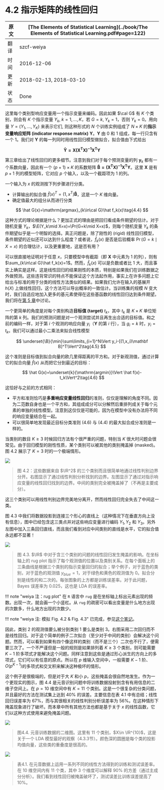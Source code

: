 # 4.2 指示矩阵的线性回归

| 原文   | [The Elements of Statistical Learning](../book/The Elements of Statistical Learning.pdf#page=122) |
| ---- | ---------------------------------------- |
| 翻译   | szcf-weiya                               |
| 时间   | 2016-12-06                               |
|更新|2018-02-13, 2018-03-10|
|状态|Done|


这里每个类别型响应变量用一个指示变量来编码。因此如果 $\cal G$ 有 $K$ 个类别，则会有 $K$ 个指示变量 $Y_k,\;k=1,\ldots,K$，若 $G=k,\;Y_k=1$，否则 $Y_k=0$。用向量 $Y=(Y_1,\ldots,Y_K)$ 来表示它们, 则这种形式的 $N$ 个训练实例组成了 $N\times K$ 的**指示变量响应矩阵 (indicator response matrix)** $\mathbf Y$。$\mathbf Y$ 由 0 和 1 组成，每一行只含有一个 1。我们对 $\mathbf Y$ 的每一列同时用线性回归模型做拟合，拟合值由下式给出

$$
\mathbf{ \hat Y = {X(X^TX)^{-1}X^TY}} \tag{4.3}
$$

第三章给出了线性回归的更多细节。注意到我们对于每个预测变量的列 $\mathbf y_k$ 都有一个系数向量，因此有一个 $(p+1)\times K$ 的系数矩阵 $\mathbf{\hat B=(X^TX)^{-1}X^TY}$。这里 $\mathbf X$ 是有 $p+1$ 列的模型矩阵，它对应 $p$ 个输入，以及一个截距项为 1 的列。

一个输入为 $x$ 的观测按下列步骤进行分类。

- 计算输出的拟合值 $\hat f(x)^T=(1,x^T)\mathbf{\hat B}$，这是一个 $K$ 维向量。
- 确定值最大的组分从而进行分类

$$
\hat G(x)=\mathrm{argmax}_{k\in\cal G}\hat f_k(x)\tag{4.4}
$$

这种方式的理论根据是什么？更加正式的理由是把回归看成条件期望的估计。对于随机变量 $Y_k$，$\E(Y_k\mid X=x)=\Pr(G=k\mid X=x)$，则每个随机变量 $Y_k$ 的条件期望似乎是一个明智的选择。真正问题是，除了刚性的 (rigid) 线性回归模型，条件期望的近似还可以达到什么程度？或者说，$\hat f_k(x)$ 是否是后验概率 $\Pr(G=k\mid X=x)$ 的合理估计，以及更重要地，这是否有用？

可以很直接地证明对于任意 $x$，只要模型中有截距（即 $\mathbf X$ 中元素为 1 的列），则有 $\sum_{k\in\cal G}\hat f_k(x)=1$。然而，$\hat f_k(x)$ 可以是负数或者比 1 大，而且事实上确实是这样。这是线性回归的结果刚性的本质，特别是如果我们在训练数据之外做预测。这些违背常识的特点不能保证这个方法起作用，事实上在许多问题上它给出与标准的用于分类的线性方法类似的结果。如果我们允许在输入的基展开 $h(X)$ 上做线性回归，这个方法可以导出概率的一致估计。当训练集的规模 $N$ 变大时，我们自适应地加入更多的基元素使得在这些基函数的线性回归达到条件期望。我们将在[第 5 章](/05-Basis-Expansions-and-Regularization/5.1-Introduction/index.html)中讨论。

一个更简单的角度是对每个类别构造**目标值 (target)** $t_k$，其中 $t_k$ 是 $K\times K$ 单位矩阵的第 $k$ 列。我们的预测问题是对一个观测尝试并且再生出合适的目标值。和之前的编码一样，对于第 $i$ 个观测的响应向量 $y_i$（$\mathbf Y$ 的第 $i$ 行），当 $g_i=k$ 时，$y_i=t_k$。我们可以通过最小二乘法来拟合线性模型

$$
\underset{\B}{\min}\sum\limits_{i=1}^N\Vert y_i-[(1,x_i)\mathbf B]^T\Vert^2\tag{4.5}
$$

这个准则是目标值到拟合向量的欧几里得距离的平方和。对于新观测值，通过计算它的拟合向量 $\hat f(x)$ 从而把它分到最近的目标：

$$
\hat G(x)=\underset{k}{\mathrm{argmin}}\Vert \hat f(x)-t_k\Vert^2\tag{4.6}
$$

这恰好与之前的方式相同：

- 平方和准则恰巧是**多重响应变量线性回归**的准则，仅仅是理解的角度不同。因为二范数自身也是一个平方和，其组成成分可以分解然后重排列成关于每个元素的单独的线性模型。注意到这仅仅是可能的，因为在模型中没有办法将不同的响应变量结合在一起。
- 可以很简单地发现最近目标分类准则 (4.6) 与 (4.4) 的最大拟合成分准则是一样的。

<!--
，但是需要要求拟合值的和为 1。
-->


当类别的数目 $K\ge 3$ 时候回归方法有个很严重的问题，特别当 $K$ 很大时问题会很常见。由于回归模型的刚性性质，某个类别可以被其他的类别掩盖掉 (masked)。图 4.2 展示了 $K=3$ 时的一个极端情形。

![](../img/04/fig4.2.png)

> 图 4.2：这些数据来自 $\IR^2$ 的三个类别而且很简单地通过线性判别边界分开。右图显示了通过线性判别分析找到的边界。左图显示了通过对指示响应变量的线性回归找到的边界。中间的类别完全被掩盖掉了（不再是主要成分）。


这三个类别可以用线性判别边界完美地分离开，然而线性回归完全失去了中间这一类。

图 4.3 中我们将数据投影到连接三个形心的直线上（这种情况下在垂直方向上没有信息），图中已经包含这三类点并对这些响应变量进行编码 $Y_1,Y_2$ 和 $Y_3$。另外左图中加入三条回归直线，而且我们看到对应中间类别的直线是水平，它的拟合值永远都不显著！

![](../img/04/fig4.3.png)

> 图 4.3. $\IR$ 中对于含三个类别的问题的线性回归发生掩盖的影响。在坐标轴上的 rug plot 指示了每个观测值的位置以及类别关系。在每个面板上的三条曲线是根据三个类别的指示变量回归的拟合；举个例子，对于蓝色的类别，对于蓝色的观测值 $y_{blue}=1$，对于绿色和黄色的观测值为 0。拟合分别是线性的和二次的。每张图象的上方都是训练误差率。对于此问题，Bayes 误差率为 0.025，这也是 LDA 的误差率。

!!! note "weiya 注：rug plot"
    在 `R` 语言中 `rug` 是在坐标轴上标出元素出现的频数。出现一次，就会画一个小竖杠。从 `rug` 的疏密可以看出变量是什么地方出现的次数多，什么地方出现的次数少。

!!! note "weiya 注: 模拟 Fig. 4.2 & Fig. 4.3"
    已完成，参见[这个笔记](../notes/LDA/sim-4-3/index.html)。

因此，类别 2 的观测值要么被分到类别 1 要么是类别 3。右图采用二次回归而不是线性回归。对于这个简单的例子二次拟合（至少对于中间的类别）会解决这个问题。然而，可以看到如果有四个像这样的类别（而不是三个）二次也不行了，便需要三次了。一个不严谨但是一般的规则是如果排列着 $K\ge 3$ 个类别，则可能需要 $K-1$ 阶多项式才能解决这个问题。同样注意到这些是通过形心派生的方向上的多项式，它们可以有任意的原点。所以在 $p$ 维输入空间中，一般需要 $K-1$ 阶、$O(p^{K-1})$的多项式和交叉积来解决这种极坏的情形。

这个例子是很极端的，但是对于大 $K$ 和小 $p$，这些掩盖会很自然地发生。作为一个更现实的图示，图 4.4 是元音识别问题中将训练数据投射到含有有用信息的二维子空间上。在 $p=10$ 维空间中有 $K=11$ 个类别。这是一个很复杂的分类问题，并且最好的方法在测试集上达到 40% 的误差。主要信息在表 4.1 中有总结；线性回归误差率为 67%，而与其很相关的线性判别分析误差率为 56%。在这种情形下掩盖现象进行了破坏。而本章中所有其他方法也都是基于关于 $x$ 的线性函数，它们以这种方式使用来避免掩盖问题。

![](../img/04/fig4.4.png)

> 图4.4. 元音训练数据的二维图。这里有 11 个类别，$X\in \IR^{10}$，这是关于一个 LDA 模型最好的观察（4.3.3节）。颜色深的圆圈是每个类的投影均值向量，这些类的重叠度是很高的。

![](../img/04/tab4.1.png)

> 表4.1. 在元音数据上运用一系列不同的线性方法得到的训练和测试误差率。在 10 维空间内有 11 个类，其中 3 个维度可以解释 90% 的方差（通过主成分分析）。我们看到线性回归被掩盖破坏了，测试误差比训练误差提高了 10%。
